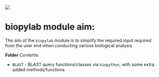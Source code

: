 ![](https://i.imgur.com/x1chlWl.png)

# biopylab module aim:
The aim of the <code>biopylab</code> module is to simplify the required input required from the user end when conducting various biological analysis

**Folder** Contents:
- <code>BLAST</code> - BLAST query functions/classes via <code>biopython</code>, with some extra added methods/functions
